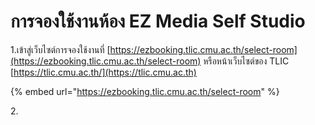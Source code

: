 # การจองใช้งานห้อง EZ Media Self Studio

1.เข้าสู่เว็บไซต์การจองใช้งานที่ [https://ezbooking.tlic.cmu.ac.th/select-room](https://ezbooking.tlic.cmu.ac.th/select-room) หรือหน้าเว็บไซต์ของ TLIC [https://tlic.cmu.ac.th/](https://tlic.cmu.ac.th)

{% embed url="https://ezbooking.tlic.cmu.ac.th/select-room" %}

2\.
